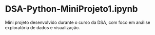 # DSA-Python-MiniProjeto1.ipynb
Mini projeto desenvolvido durante o curso da DSA, com foco em análise exploratória de dados e visualização.
